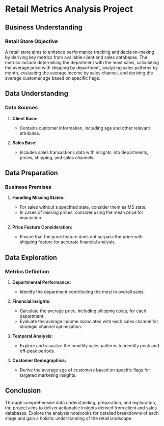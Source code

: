 # Retail Metrics Analysis Project

## Business Understanding

### Retail Store Objective

A retail store aims to enhance performance tracking and decision-making by deriving key metrics from available client and sales databases. The metrics include determining the department with the most sales, calculating the average price with shipping by department, analyzing sales patterns by month, evaluating the average income by sales channel, and deriving the average customer age based on specific flags.

## Data Understanding

### Data Sources

1. **Client Base:**
   - Contains customer information, including age and other relevant attributes.

2. **Sales Base:**
   - Includes sales transactions data with insights into departments, prices, shipping, and sales channels.

## Data Preparation

### Business Premises

1. **Handling Missing States:**
   - For sales without a specified state, consider them as MS state.
   - In cases of missing prices, consider using the mean price for imputation.

2. **Price Feature Consideration:**
   - Ensure that the price feature does not surpass the price with shipping feature for accurate financial analysis.
   
## Data Exploration

### Metrics Definition

1. **Departmental Performance:**
   - Identify the department contributing the most to overall sales.

2. **Financial Insights:**
   - Calculate the average price, including shipping costs, for each department.
   - Evaluate the average income associated with each sales channel for strategic channel optimization.

3. **Temporal Analysis:**
   - Explore and visualize the monthly sales patterns to identify peak and off-peak periods.

4. **Customer Demographics:**
   - Derive the average age of customers based on specific flags for targeted marketing insights.

## Conclusion

Through comprehensive data understanding, preparation, and exploration, the project aims to deliver actionable insights derived from client and sales databases. Explore the analysis notebooks for detailed breakdowns of each stage and gain a holistic understanding of the retail landscape.
